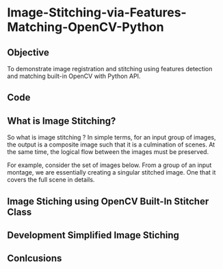 # Image-Stitching-via-Features-Matching-OpenCV-Python

## Objective

To demonstrate image registration and stitching using features detection and matching built-in OpenCV with Python API. 

## Code

## What is Image Stitching?

So what is image stitching ? In simple terms, for an input group of images, the output is a composite image such that it is a culmination of scenes. At the same time, the logical flow between the images must be preserved.

For example, consider the set of images below. From a group of an input montage, we are essentially creating a singular stitched image. One that it covers the full scene in details.




## Image Stiching using OpenCV Built-In Stitcher Class

## Development Simplified Image Stiching 


## Conlcusions

